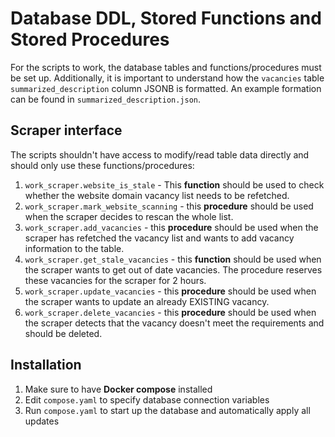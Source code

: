 # Database DDL, Stored Functions and Stored Procedures
For the scripts to work, the database tables and functions/procedures must be set up. Additionally, it is important to understand how the `vacancies` table `summarized_description` column JSONB is formatted. An example formation can be found in `summarized_description.json`.

## Scraper interface
The scripts shouldn't have access to modify/read table data directly and should only use these functions/procedures:
1. `work_scraper.website_is_stale` - This **function** should be used to check whether the website domain vacancy list needs to be refetched.
2. `work_scraper.mark_website_scanning` - this **procedure** should be used when the scraper decides to rescan the whole list.
3. `work_scraper.add_vacancies` - this **procedure** should be used when the scraper has refetched the vacancy list and wants to add vacancy information to the table.
4. `work_scraper.get_stale_vacancies` - this **function** should be used when the scraper wants to get out of date vacancies. The procedure reserves these vacancies for the scraper for 2 hours.
5. `work_scraper.update_vacancies` - this **procedure** should be used when the scraper wants to update an already EXISTING vacancy.
6. `work_scraper.delete_vacancies` - this **procedure** should be used when the scraper detects that the vacancy doesn't meet the requirements and should be deleted.

## Installation
1. Make sure to have **Docker compose** installed
2. Edit `compose.yaml` to specify database connection variables
3. Run `compose.yaml` to start up the database and automatically apply all updates